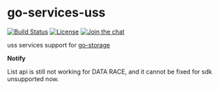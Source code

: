 # go-services-uss

[![Build Status](https://github.com/aos-dev/go-service-uss/workflows/Unit%20Test/badge.svg?branch=master)](https://github.com/aos-dev/go-service-uss/actions?query=workflow%3A%22Unit+Test%22)
[![License](https://img.shields.io/badge/license-apache%20v2-blue.svg)](https://github.com/Xuanwo/storage/blob/master/LICENSE)
[![Join the chat](https://img.shields.io/badge/chat-online-blue?style=flat&logo=zulip)](https://aos-dev.zulipchat.com/join/osatb4w2raa6bsciiaaf6ihu/)

uss services support for [go-storage](https://github.com/aos-dev/go-storage)

**Notify**

List api is still not working for DATA RACE, and it cannot be fixed for sdk unsupported now.
